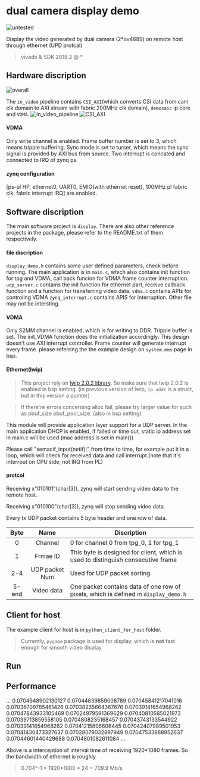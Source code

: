 # dual camera display demo
![untested](https://img.shields.io/badge/MIMP__CSI--IIC-untested-red)

Display the video generated by dual camera (2*ov4689) on remote host through ethernet (UPD protcal)
> vivado & SDK 2018.2 @ *

## Hardware discription
![overall](https://github.com/wangyipengw1p/zynq/blob/master/dual_cam_display/doc/hardware_overall.png)

The `in_video` pipeline contains `CSI_AXI`(which converts CSI data from cam clk domain to AXI stream with fabric 200MHz clk domain), `demosaic` ip core and `VDMA`.
![in_video_pipeline](https://github.com/wangyipengw1p/zynq/blob/master/dual_cam_display/doc/hardware_in_video_pipeline.png)
![CSI_AXI](https://github.com/wangyipengw1p/zynq/blob/master/dual_cam_display/doc/hardware_CSI_AXI.png)
#### VDMA
Only write channel is enabled. Frame buffer number is set to 3, which means tripple buffering. Sync mode is set to turser, which means the
sync signal is provided by AXI bus from source. Two interrupt is concated and connected to IRQ of zynq ps.
#### zynq configuration
[ps-pl HP, ethernet0, UART0, EMIO(with ethernet reset), 100MHz pl fabric clk, fabric interrupt IRQ] are enabled.

## Software discription
The main software project is `display`. There are also other reference projects in the package, please refer to the README.txt of them
 respectively.
#### file discription
`display_demo.h` contains some user defined parameters, check before running.
The main application is in `main.c`, which also contains init function for tpg 
and VDMA, call back funcion for VDMA frame counter interruption.
`udp_server.c` contains the init function for ethernet part, receive callback 
function and a function for transferring video data.
`vdma.c` contains APIs for controling VDMA
`zynq_interrupt.c` contains APIS for interruption.
Other file may not be intersting.
#### VDMA
Only S2MM channel is enabled, which is for writing to DDR. Tripple buffer is set. 
The init_VDMA function does the initialization accordingly.
This design doesn't use AXI interrupt controller.
Frame counter will generate interrupt every frame.
please referring the the example design on `system.mms` page in bsp.
#### Ethernet(lwip)

> This project rely on [lwip 2.0.2 library](https://www.xilinx.com/support/documentation/application_notes/xapp1026.pdf).
So make sure that lwip 2.0.2 is enabled in bsp setting.
(in previous version of lwip, `ip_addr` is a struct, but in this version a pointer)

> If there're errors concerning alloc fail, please try larger value for such as pbuf_size
pbuf_pool_size. (also in bsp setting)

This module will provide application layer support for a UDP server.
In the main application DHCP is enabled, if failed or time out, static ip address set in main.c will be used
(mac address is set in main())

Please call "xemacif_input(netif);" from time to time, for example put it in a loop, which 
will check for received data and call interrupt.(note that it's interrput on CPU side, not IRQ
from PL)

#### protcol

Receiving x"010101"(char[3]), zynq will start sending video data to the remote host.

Receiving x"010100"(char[3]), zynq will stop sending video data.

Every tx UDP packet contains 5 byte header and one row of data.

Byte|Name|Discription
:-:| :-:| ---
 0 | Channel | 0 for channel 0 from tpg_0, 1 for tpg_1
 1 | Frmae ID| This byte is designed for client, which is used to distinguish consecutive frame
 2-4 | UDP packet Num | Used for UDP packet sorting
 5-end | Video data | One packet contains data of one row of pixels, which is defined in `display_demo.h` 

## Client for host
The example client for host is in `python_client_for_host` folder.
> Currently, `pygame` package is used for display, which is **not** fast enough for smooth video display.
## Run

## Performance

...
0.0704948902130127
0.07044839859008789
0.07045841217041016
0.07036709785461426
0.07038235664367676
0.07039141654968262
0.07047843933105469
0.07024979591369629
0.07040810585021973
0.07039713859558105
0.0704808235168457
0.07043743133544922
0.07039141654968262
0.07041215896606445
0.07042407989501953
0.07041430473327637
0.07028079032897949
0.07047533988952637
0.07044601440429688
0.0704801082611084
...


Above is a interception of interval time of receiving 1920*1080 frames. So the bandwidth of ethernet is roughly 
> 0.704^-1 * 1920*1080 * 24 = 709.9 Mb/s
